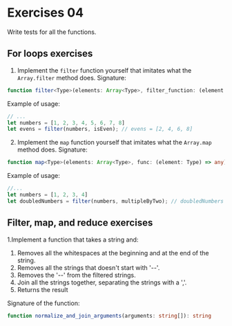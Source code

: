 # Exercises 04

Write tests for all the functions.

## For loops exercises

1. Implement the `filter` function yourself that imitates what the `Array.filter` method does. Signature:

```ts
function filter<Type>(elements: Array<Type>, filter_function: (element: Type) => boolean): Array<Type>
```

Example of usage:

```ts
// ...
let numbers = [1, 2, 3, 4, 5, 6, 7, 8]
let evens = filter(numbers, isEven); // evens = [2, 4, 6, 8]
```

2. Implement the `map` function yourself that imitates what the `Array.map` method does. Signature:

```ts
function map<Type>(elements: Array<Type>, func: (element: Type) => any): Array<any>
```

Example of usage:

```ts
//...
let numbers = [1, 2, 3, 4]
let doubledNumbers = filter(numbers, multipleByTwo); // doubledNumbers = [2, 4, 6, 8]
```

## Filter, map, and reduce exercises

1.Implement a function that takes a string and:
  1. Removes all the whitespaces at the beginning and at the end of the string.
  2. Removes all the strings that doesn't start with '--'.
  3. Removes the '--' from the filtered strings.
  4. Join all the strings together, separating the strings with a ','.
  5. Returns the result
  
Signature of the function:

```ts
function normalize_and_join_arguments(arguments: string[]): string
```
